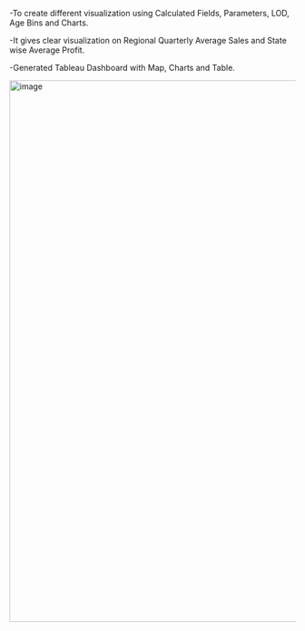 -To create different visualization using Calculated Fields, Parameters, LOD, Age Bins and Charts.

-It gives clear visualization on Regional Quarterly Average Sales and State wise Average Profit.

-Generated Tableau Dashboard with Map, Charts and Table.

<img width="953" alt="image" src="https://user-images.githubusercontent.com/96231626/183440215-488b44f3-3a62-4899-be5a-4ca20089d5d0.png">
